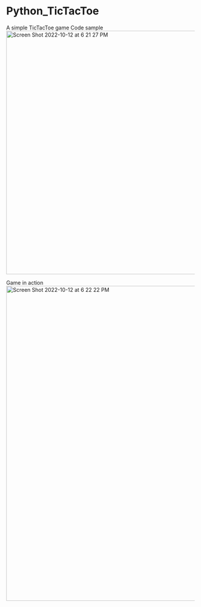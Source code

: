 # Python_TicTacToe
A simple TicTacToe game
Code sample
<img width="650" alt="Screen Shot 2022-10-12 at 6 21 27 PM" src="https://user-images.githubusercontent.com/107063397/195465633-f90638fc-4cfd-4167-bb01-5eb305ba358a.png">

Game in action
<img width="841" alt="Screen Shot 2022-10-12 at 6 22 22 PM" src="https://user-images.githubusercontent.com/107063397/195465664-be095a0d-07f4-47a2-a086-737861794fea.png">
